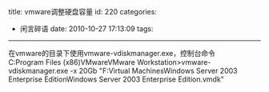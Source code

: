 title: vmware调整硬盘容量
id: 220
categories:
  - 闲言碎语
date: 2010-10-27 17:13:09
tags:
---

在vmware的目录下使用vmware-vdiskmanager.exe，控制台命令
</br>C:Program Files (x86)VMwareVMware Workstation&gt;vmware-vdiskmanager.exe -x 20Gb &quot;F:Virtual MachinesWindows Server 2003 Enterprise EditionWindows Server 2003 Enterprise Edition.vmdk&quot;